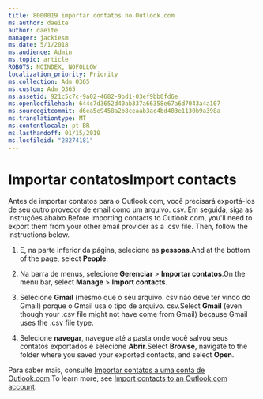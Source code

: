 ```yaml
---
title: 8000019 importar contatos no Outlook.com
ms.author: daeite
author: daeite
manager: jackiesm
ms.date: 5/1/2018
ms.audience: Admin
ms.topic: article
ROBOTS: NOINDEX, NOFOLLOW
localization_priority: Priority
ms.collection: Adm_O365
ms.custom: Adm_O365
ms.assetid: 921c5c7c-9a02-4682-9bd1-03ef9bb0fd6e
ms.openlocfilehash: 644c7d3652d40ab337a66358e67a6d7043a4a107
ms.sourcegitcommit: d6ea5e9458a2b8ceaab3ac4bd483e1130b9a398a
ms.translationtype: MT
ms.contentlocale: pt-BR
ms.lasthandoff: 01/15/2019
ms.locfileid: "28274181"
---
```

# <a name="import-contacts"></a><span data-ttu-id="fd498-102">Importar contatos</span><span class="sxs-lookup"><span data-stu-id="fd498-102">Import contacts</span></span>

<span data-ttu-id="fd498-p101">Antes de importar contatos para o Outlook.com, você precisará exportá-los de seu outro provedor de email como um arquivo. csv. Em seguida, siga as instruções abaixo.</span><span class="sxs-lookup"><span data-stu-id="fd498-p101">Before importing contacts to Outlook.com, you'll need to export them from your other email provider as a .csv file. Then, follow the instructions below.</span></span>
  
1. <span data-ttu-id="fd498-105">E, na parte inferior da página, selecione as **pessoas**.</span><span class="sxs-lookup"><span data-stu-id="fd498-105">And at the bottom of the page, select **People**.</span></span> 
    
2. <span data-ttu-id="fd498-106">Na barra de menus, selecione **Gerenciar** \> **Importar contatos**.</span><span class="sxs-lookup"><span data-stu-id="fd498-106">On the menu bar, select **Manage** \> **Import contacts**.</span></span> 
    
3. <span data-ttu-id="fd498-107">Selecione **Gmail** (mesmo que o seu arquivo. csv não deve ter vindo do Gmail) porque o Gmail usa o tipo de arquivo. csv.</span><span class="sxs-lookup"><span data-stu-id="fd498-107">Select **Gmail** (even though your .csv file might not have come from Gmail) because Gmail uses the .csv file type.</span></span> 
    
4. <span data-ttu-id="fd498-108">Selecione **navegar**, navegue até a pasta onde você salvou seus contatos exportados e selecione **Abrir**.</span><span class="sxs-lookup"><span data-stu-id="fd498-108">Select **Browse**, navigate to the folder where you saved your exported contacts, and select **Open**.</span></span> 
    
<span data-ttu-id="fd498-109">Para saber mais, consulte [Importar contatos a uma conta de Outlook.com](https://go.microsoft.com/fwlink/p/?linkid=873136).</span><span class="sxs-lookup"><span data-stu-id="fd498-109">To learn more, see [Import contacts to an Outlook.com account](https://go.microsoft.com/fwlink/p/?linkid=873136).</span></span>
  

